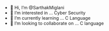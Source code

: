 - 👋 Hi, I’m @SarthakMiglani
- 👀 I’m interested in ... Cyber Security
- 🌱 I’m currently learning ... C Language
- 💞️ I’m looking to collaborate on ... C language

<!---
SarthakMiglani/SarthakMiglani is a ✨ special ✨ repository because its `README.md` (this file) appears on your GitHub profile.
You can click the Preview link to take a look at your changes.
--->
